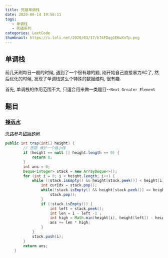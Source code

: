 ```yaml
---
title: 死磕单调栈
date: 2020-06-14 19:56:11
tags: 
   - 单调栈
   - 死磕系列
categories: LeetCode
thumbnail: https://i.loli.net/2020/03/17/k74FDqg1EKwXxTp.png
---
```


## 单调栈

前几天刷每日一题的时候, 遇到了一个很有趣的题, 刚开始自己直接暴力AC了, 然后优化的时候, 发现了单调栈这么个特殊的数据结构, 很有趣.

首先, 单调栈的作用范围不大, 只适合用来做一类题目--`Next Greater Element` 



## 题目

### [接雨水](https://leetcode-cn.com/problems/trapping-rain-water/)

思路参考[甜姨题解](https://leetcode-cn.com/problems/trapping-rain-water/solution/dan-diao-zhan-jie-jue-jie-yu-shui-wen-ti-by-sweeti/)

```java
public int trap(int[] height) {
        // 思路 维护一个最小栈
        if (height == null || height.length == 0) {
            return 0;
        }
        int ans = 0;
        Deque<Integer> stack = new ArrayDeque<>();
        for (int i = 0; i < height.length; i++) {
            while (!stack.isEmpty() && height[stack.peek()] < height[i]) {
                int curIdx = stack.pop();
                while(!stack.isEmpty() && height[stack.peek()] == height[curIdx]) {
                    stack.pop();
                }
                if (!stack.isEmpty()) {
                    int left = stack.peek();
                    int len = i - left -1 ;
                    int high = Math.min(height[i], height[left]) - height[curIdx];
                    ans += len * high;
                }
            }
            stack.push(i);
        }
        return ans;
    }
```




